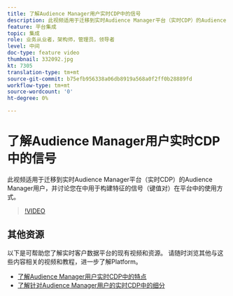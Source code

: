 ```yaml
---
title: 了解Audience Manager用户实时CDP中的信号
description: 此视频适用于迁移到实时Audience Manager平台（实时CDP）的Audience Manager用户，并讨论您在中用于构建特征的信号（键值对）在平台中的使用方式。
feature: 平台集成
topic: 集成
role: 业务从业者，架构师，管理员，领导者
level: 中间
doc-type: feature video
thumbnail: 332092.jpg
kt: 7305
translation-type: tm+mt
source-git-commit: b75efb956338a06db8919a568a0f2ff0b28889fd
workflow-type: tm+mt
source-wordcount: '0'
ht-degree: 0%

---
```



# 了解Audience Manager用户实时CDP中的信号

此视频适用于迁移到实时Audience Manager平台（实时CDP）的Audience Manager用户，并讨论您在中用于构建特征的信号（键值对）在平台中的使用方式。

>[!VIDEO](https://video.tv.adobe.com/v/332092/?quality=12&learn=on)

## 其他资源

以下是可帮助您了解实时客户数据平台的现有视频和资源。 请随时浏览其他与这些内容相关的视频和教程，进一步了解Platform。

* [了解Audience Manager用户实时CDP中的特点](https://experienceleague.adobe.com/docs/audience-manager-learn/tutorials/other-integrations/integrating-with-rtcdp/rtcdp-traits-for-aam-users.html?lang=en#other-integrations)
* [了解针对Audience Manager用户的实时CDP中的细分](https://experienceleague.adobe.com/docs/audience-manager-learn/tutorials/other-integrations/integrating-with-rtcdp/rtcdp-segments-for-aam-users.html?lang=en#other-integrations)

